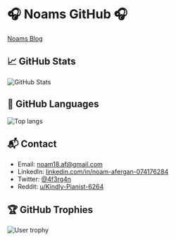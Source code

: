 # 🎧 Noams GitHub 🎧
[Noams Blog](https://4f3rg4n.github.io)

## 📈 GitHub Stats
![GitHub Stats](https://github-readme-stats.vercel.app/api?username=4f3rg4n&theme=dark&show_icons=true)

## 📝 GitHub Languages
![Top langs](https://github-readme-stats.vercel.app/api/top-langs/?username=4f3rg4n&layout=donut&theme=dark)

## 📬 Contact
- Email: [noam18.af@gmail.com](mailto:noam18.af@gmail.com)
- LinkedIn: [linkedin.com/in/noam-afergan-074176284](https://www.linkedin.com/in/noam-afergan-074176284/)
- Twitter: [@4f3rg4n](https://x.com/4f3rg4n)
- Reddit: [u/Kindly-Pianist-6264](https://www.reddit.com/user/Kindly-Pianist-6264/)

## 🏆 GitHub Trophies
![User trophy](https://github-profile-trophy.vercel.app/?username=4f3rg4n&column=4&margin-w=15&margin-h=15&theme=dracula)
